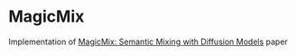 # MagicMix
Implementation of [MagicMix: Semantic Mixing with Diffusion Models](https://arxiv.org/pdf/2210.16056.pdf) paper
